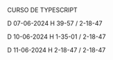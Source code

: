 CURSO DE TYPESCRIPT

D 07-06-2024 H 39-57 / 2-18-47

D 10-06-2024 H 1-35-01 / 2-18-47

D 11-06-2024 H 2-18-47 / 2-18-47

<!-- El proyecto final es usando REACT con TS y también Vite -->